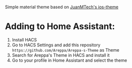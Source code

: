 Simple material theme based on [JuanMTech's ios-theme](https://github.com/JuanMTech/ios-theme)


# Adding to Home Assistant:

1. Install HACS
2. Go to HACS Settings and add this repository ``https://github.com/Areppa/Areppa-s-Theme`` as Theme
3. Search for Areppa's Theme in HACS and install it
4. Go to your profile in Home Assistant and select the theme
